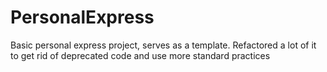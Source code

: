 # PersonalExpress
Basic personal express project, serves as a template. Refactored a lot of it to get rid of deprecated code and use more standard practices
